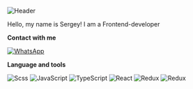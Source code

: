 ![Header](https://github.com/Mehader/Mehader/blob/main/my-logo.gif)

Hello, my name is Sergey! I am a Frontend-developer


**Contact with me**

[![WhatsApp](https://img.shields.io/badge/WhatsApp-<COLOR>)](https://wa.me/+79536954501)

**Language and tools**

![Scss](https://img.shields.io/badge/SCSS-090909?style=for-the-badge&logo=SASS&logoColor) 
![JavaScript](https://img.shields.io/badge/Javascript-090909?style=for-the-badge&logo=Javascript&logoColor)
![TypeScript](https://img.shields.io/badge/TypeScript-090909?style=for-the-badge&logo=TypeScript&logoColor)
![React](https://img.shields.io/badge/React-090909?style=for-the-badge&logo=React&logoColor)
![Redux](https://img.shields.io/badge/Redux-090909?style=for-the-badge&logo=Redux&logoColor)
![Redux](https://img.shields.io/badge/Redux-090909?style=for-the-badge&logo=GitHub&logoColor)
